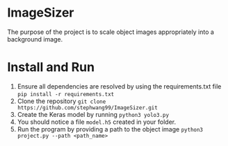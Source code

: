 # ImageSizer
The purpose of the project is to scale object images appropriately into a background image.

# Install and Run
1. Ensure all dependencies are resolved by using the requirements.txt file
   `pip install -r requirements.txt`
2. Clone the repository 
   `git clone https://github.com/stephwang99/ImageSizer.git`
3. Create the Keras model by running `python3 yolo3.py`
4. You should notice a file `model.h5` created in your folder.
5. Run the program by providing a path to the object image 
   `python3 project.py --path <path_name>`
